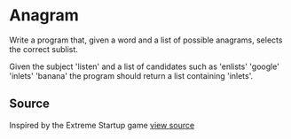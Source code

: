 # Anagram

Write a program that, given a word and a list of possible anagrams, selects the correct sublist.

Given the subject 'listen' and a list of candidates such as 'enlists' 'google' 'inlets' 'banana' the program should return a list containing 'inlets'.

## Source

Inspired by the Extreme Startup game [view source](https://github.com/rchatley/extreme_startup)